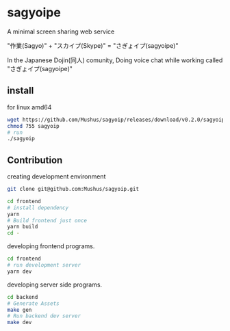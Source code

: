 # sagyoipe

A minimal screen sharing web service

"作業(Sagyo)" + "スカイプ(Skype)" = "さぎょイプ(sagyoipe)"

In the Japanese Dojin(同人) comunity, Doing voice chat while working called "さぎょイプ(sagyoipe)"

## install

for linux amd64

```bash
wget https://github.com/Mushus/sagyoip/releases/download/v0.2.0/sagyoip -O sagyoip
chmod 755 sagyoip
# run
./sagyoip
```

## Contribution

creating development environment

```bash
git clone git@github.com:Mushus/sagyoip.git

cd frontend
# install dependency
yarn
# Build frontend just once
yarn build
cd -
```

developing frontend programs.

```bash
cd frontend
# run development server
yarn dev
```

developing server side programs.

```bash
cd backend
# Generate Assets
make gen
# Run backend dev server
make dev
```
